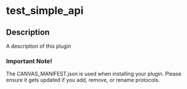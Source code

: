 test_simple_api
===============

## Description

A description of this plugin

### Important Note!

The CANVAS_MANIFEST.json is used when installing your plugin. Please ensure it
gets updated if you add, remove, or rename protocols.
